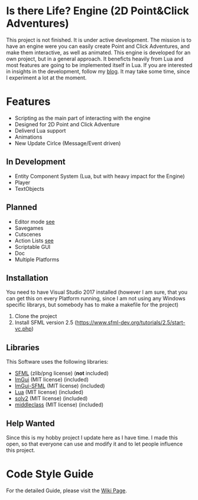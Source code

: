 # Is there Life? Engine (2D Point&Click Adventures)
This project is not finished. It is under active development. The mission is to have an engine were you can easily create Point and Click Adventures, and make them interactive, as well as animated. This engine is developed for an own project, but in a general approach. It beneficts heavily from Lua and most features are going to be implemented itself in Lua. If you are interested in insights in the development, follow my [blog](https://hasa1002.github.io/). It may take some time, since I experiment a lot at the moment.

# Features #
-	Scripting as the main part of interacting with the engine
-	Designed for 2D Point and Click Adventure
- Deliverd Lua support
-	Animations
- New Update Cirlce (Message/Event driven)

## In Development ##
- Entity Component System (Lua, but with heavy impact for the Engine)
- Player
- TextObjects


## Planned ##
- Editor mode [see](https://hasa1002.github.io/blog/2018/04/04/Basic-Engine/)
-	Savegames
-	Cutscenes
- Action Lists [see](https://eliasdaler.github.io/how-to-implement-action-sequences-and-cutscenes/)
-	Scriptable GUI
-	Doc
-	Multiple Platforms

## Installation ##
You need to have Visual Studio 2017 installed (however I am sure, that you can get this on every Platform running, since I am not using any Windows specific librarys, but somebody has to make a makefile for the project)
1. Clone the project
2. Install SFML version 2.5 (https://www.sfml-dev.org/tutorials/2.5/start-vc.php)

## Libraries ##
This Software uses the following libraries:
- [SFML](https://www.sfml-dev.org/) (zlib/png license) (**not** included)
- [ImGui](https://github.com/ocornut/imgui) (MIT license) (included)
- [ImGui-SFML](https://github.com/eliasdaler/imgui-sfml) (MIT license) (included)
- [Lua](https://lua.org) (MIT license) (included)
- [solv2](https://github.com/ThePhD/sol2) (MIT license) (included)
- [middleclass](https://github.com/kikito/middleclass) (MIT license) (included)

## Help Wanted ##
Since this is my hobby project I update here as I have time. I made this open, so that everyone can use and modify it and to let people influence this project.

# Code Style Guide #
For the detailed Guide, please visit the [Wiki Page](https://github.com/HaSa1002/SFML-Point-and-Click-Adventure-Engine/wiki/Code-Style-Guide).
